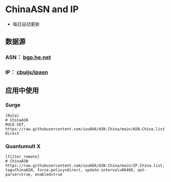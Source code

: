 # ChinaASN and IP
- 每日自动更新


## 数据源
### ASN： [bgp.he.net](https://bgp.he.net/country/CN)

### IP： [cbuijs/ipasn](https://github.com/cbuijs/ipasn)  


## 应用中使用
### Surge
```
[Rule]
# ChinaASN
RULE-SET, https://raw.githubusercontent.com/iuu666/ASN.China/main/ASN.China.list, Direct
```

### Quantumult X
```
[filter_remote]
# ChinaASN
https://raw.githubusercontent.com/iuu666/ASN.China/main/IP.China.list, tag=ChinaASN, force-policy=direct, update-interval=86400, opt-parser=true, enabled=true
```

